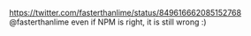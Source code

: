 https://twitter.com/fasterthanlime/status/849616662085152768 @fasterthanlime even if NPM is right, it is still wrong :)